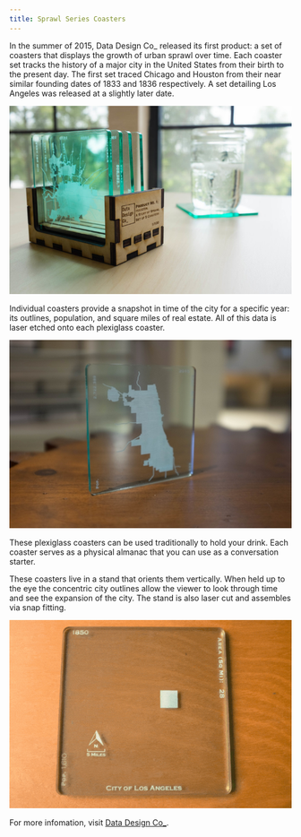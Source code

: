 ```yaml
---
title: Sprawl Series Coasters
---
```


In the summer of 2015, Data Design Co_ released its first product: a set of coasters that displays the growth of urban sprawl over time. Each coaster set tracks the history of a major city in the United States from their birth to the present day. The first set traced Chicago and Houston from their near similar founding dates of 1833 and 1836 respectively. A set detailing Los Angeles was released at a slightly later date.

![Houston Coasters](assets/img/work/proj-4/img1.jpg)

Individual coasters provide a snapshot in time of the city for a specific year: its outlines, population, and square miles of real estate. All of this data is laser etched onto each plexiglass coaster.

![Houston Coasters](assets/img/work/proj-4/img2.jpg)

These plexiglass coasters can be used traditionally to hold your drink. Each coaster serves as a physical almanac that you can use as a conversation starter.

These coasters live in a stand that orients them vertically. When held up to the eye the concentric city outlines allow the viewer to look through time and see the expansion of the city. The stand is also laser cut and assembles via snap fitting.

![Houston Coasters](assets/img/work/proj-4/img3.gif)

For more infomation, visit [Data Design Co_](datadesignco.com).